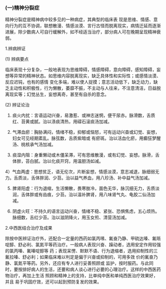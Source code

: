 ###  (一)精神分裂症

精神分裂症是精神病中较多见的一种病症，其典型的临床表 现是思维、情感、意向行为的互不协调，联想散漫、情感淡漠、言行古怪而脱离现实，病情迁延而逐渐进展，除少数病人可自行缓解外，如不经适当治疗，部分病人可在晚期呈现精神衰弱。  

1.辨病辨证 

(1)   辨病要点 

临床表现十分复杂，一般地表现为思维障碍，情感障碍，意向障碍，感知障碍，妄想等异常的精神状态。如思维内容脱离现实，缺乏具体性和实际性；或感情淡漠、反应迟钝，也有的感情 变化多端，难以使人捉摸；意志活动低下，缺乏动力，缺乏主动性和积极性，行为懒散，萎靡不振，不主动与人往来，不注意清洁，日益脱离现实等；幻觉丛生，妄想离奇，甚至有自杀的意念。 

(2)   辨证论治 

1) 痰火内扰：言语运动兴奋，易激惹、或神志迷惘，便干尿赤。脉滑数，舌质红、苔黄或腻。治以涤痰清热，用礞石滚痰汤加减。 

2) 气滞血瘀：胸胁满闷，情绪不稳，抑郁或恼怒，可有运动兴杳或幻觉、妄想，妇女可见经期紊乱。脉弦数，舌质紫暗或 有瘀斑。治以活血化瘀，用癫狂梦醒汤、桃核承气汤加减。 

3) 痰湿内阻：身重懒动或木僵呆滞，可有思维散漫，或有幻觉、妄想。脉滑，舌体胖，苔白腻。治以化痰开窍，用温胆汤如减。  

4）气血两虚：思想贫乏，语无伦次，片断妄想，情感淡漠，意志减退，脉细弱无力。舌质淡，舌体胖润、少苔。治以益气养血，用八珍汤、补中益气汤加减。

5) 脾肾阳虚：行为退缩，生活懒散，畏寒肢冷，面色无华，脉沉细无力，舌质淡润，舌体胖或有齿痕，少苔。治以温补脾肾，用八味肾气丸、龟胶二仙汤加减。 

6) 阴虚火旺：不持久的语言运动兴奋，情绪不稳、紧张、恐惧焦虑，五心烦热。脉细数，舌红少苔。治以滋阴降火，用玉女煎、清营汤加减。  

2.中西医结合治疗及成果 

除按中医辨证治疗外，还配合一定量的西药如氯丙嗉、氟奋乃静、甲硫达嗪、氟哌啶醇、舒必利、氯氮平等药治疗。一般病人表现兴奋、躁动者，选用安定作用较强的氯丙嗪、氟嗪啶醇等 药；表现呆愣、默默不语、行为退缩者，选用抑制性的三氟拉嗪、舒必利；如果临床难以判定是偏于兴奋或抑制的，可用多效 价的氟奋乃静、氯氮平等药。另外，还应有专人进行妥善照顾或 监护，按时服药。与此同时，要按排好病人的生活，还要和病人谈心进行必要的心理治疗。这样的中西医药物治疗，再加上生活 照顾和精神上的支持，比单纯中医和单纯西医治疗效果好，并且 易于巩固疗效，还可以起到预防复发的效果。 
